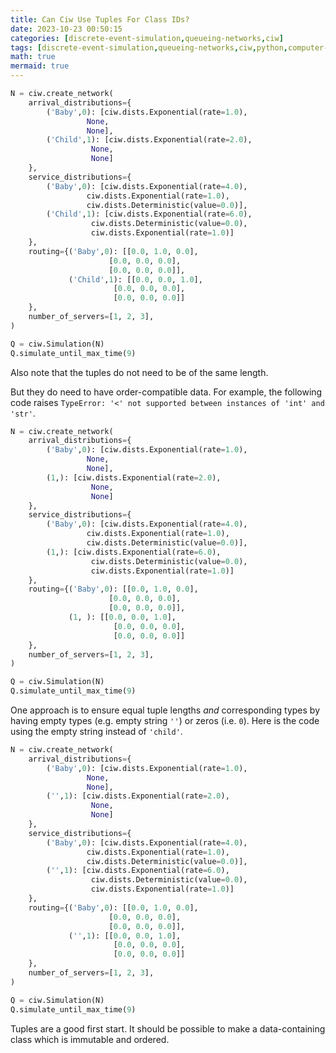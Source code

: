 ```yaml
---
title: Can Ciw Use Tuples For Class IDs?
date: 2023-10-23 00:50:15
categories: [discrete-event-simulation,queueing-networks,ciw]
tags: [discrete-event-simulation,queueing-networks,ciw,python,computer-programming,]
math: true
mermaid: true
---
```


```python
N = ciw.create_network(
    arrival_distributions={
        ('Baby',0): [ciw.dists.Exponential(rate=1.0),
                 None,
                 None],
        ('Child',1): [ciw.dists.Exponential(rate=2.0),
                  None,
                  None]
    },
    service_distributions={
        ('Baby',0): [ciw.dists.Exponential(rate=4.0),
                 ciw.dists.Exponential(rate=1.0),
                 ciw.dists.Deterministic(value=0.0)],
        ('Child',1): [ciw.dists.Exponential(rate=6.0),
                  ciw.dists.Deterministic(value=0.0),
                  ciw.dists.Exponential(rate=1.0)]
    },
    routing={('Baby',0): [[0.0, 1.0, 0.0],
                      [0.0, 0.0, 0.0],
                      [0.0, 0.0, 0.0]],
             ('Child',1): [[0.0, 0.0, 1.0],
                       [0.0, 0.0, 0.0],
                       [0.0, 0.0, 0.0]]
    },
    number_of_servers=[1, 2, 3],
)

Q = ciw.Simulation(N)
Q.simulate_until_max_time(9)
```

Also note that the tuples do not need to be of the same length.


But they do need to have order-compatible data. For example, the following code raises `TypeError: '<' not supported between instances of 'int' and 'str'`. 

```python
N = ciw.create_network(
    arrival_distributions={
        ('Baby',0): [ciw.dists.Exponential(rate=1.0),
                 None,
                 None],
        (1,): [ciw.dists.Exponential(rate=2.0),
                  None,
                  None]
    },
    service_distributions={
        ('Baby',0): [ciw.dists.Exponential(rate=4.0),
                 ciw.dists.Exponential(rate=1.0),
                 ciw.dists.Deterministic(value=0.0)],
        (1,): [ciw.dists.Exponential(rate=6.0),
                  ciw.dists.Deterministic(value=0.0),
                  ciw.dists.Exponential(rate=1.0)]
    },
    routing={('Baby',0): [[0.0, 1.0, 0.0],
                      [0.0, 0.0, 0.0],
                      [0.0, 0.0, 0.0]],
             (1, ): [[0.0, 0.0, 1.0],
                       [0.0, 0.0, 0.0],
                       [0.0, 0.0, 0.0]]
    },
    number_of_servers=[1, 2, 3],
)

Q = ciw.Simulation(N)
Q.simulate_until_max_time(9)
```

One approach is to ensure equal tuple lengths *and* corresponding types by having empty types (e.g. empty string `''`) or zeros (i.e. `0`). Here is the code using the empty string instead of `'child'`.

```python
N = ciw.create_network(
    arrival_distributions={
        ('Baby',0): [ciw.dists.Exponential(rate=1.0),
                 None,
                 None],
        ('',1): [ciw.dists.Exponential(rate=2.0),
                  None,
                  None]
    },
    service_distributions={
        ('Baby',0): [ciw.dists.Exponential(rate=4.0),
                 ciw.dists.Exponential(rate=1.0),
                 ciw.dists.Deterministic(value=0.0)],
        ('',1): [ciw.dists.Exponential(rate=6.0),
                  ciw.dists.Deterministic(value=0.0),
                  ciw.dists.Exponential(rate=1.0)]
    },
    routing={('Baby',0): [[0.0, 1.0, 0.0],
                      [0.0, 0.0, 0.0],
                      [0.0, 0.0, 0.0]],
             ('',1): [[0.0, 0.0, 1.0],
                       [0.0, 0.0, 0.0],
                       [0.0, 0.0, 0.0]]
    },
    number_of_servers=[1, 2, 3],
)

Q = ciw.Simulation(N)
Q.simulate_until_max_time(9)
```

Tuples are a good first start. It should be possible to make a data-containing class which is immutable and ordered.
